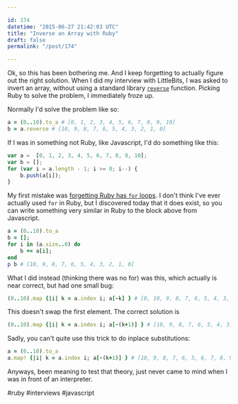 ```yaml
---

id: 174
datetime: "2015-06-27 21:42:03 UTC"
title: "Inverse an Array with Ruby"
draft: false
permalink: "/post/174"

---
```


Ok, so this has been bothering me. And I keep forgetting to actually figure out the right solution. When I did my interview with LittleBits, I was asked to invert an array, without using a standard library [`reverse`](http://ruby-doc.org/core-2.2.0/Array.html#method-i-reverse-21) function. Picking Ruby to solve the problem, I immediately froze up. 

Normally I'd solve the problem like so:

```ruby
a = (0..10).to_a # [0, 1, 2, 3, 4, 5, 6, 7, 8, 9, 10]
b = a.reverse # [10, 9, 8, 7, 6, 5, 4, 3, 2, 1, 0]
```

If I was in something not Ruby, like Javascript, I'd do something like this:

```javascript
var a =  [0, 1, 2, 3, 4, 5, 6, 7, 8, 9, 10];
var b = [];
for (var i = a.length - 1; i >= 0; i--) {
    b.push(a[i]);
}
```

My first mistake was [forgetting Ruby has `for` loops](http://ruby.bastardsbook.com/chapters/loops/). I don't think I've ever actually used `for` in Ruby, but I discovered today that it does exist, so you can write something very similar in Ruby to the block above from Javascript.

```ruby
a = (0..10).to_a
b = [];
for i in (a.size..0) do
    b += a[i];
end
p b # [10, 9, 8, 7, 6, 5, 4, 3, 2, 1, 0]
```

What I did instead (thinking there was no for) was this, which actually is near correct, but had one small bug:

```ruby
(0..10).map {|i| k = a.index i; a[-k] } # [0, 10, 9, 8, 7, 6, 5, 4, 3, 2, 1]
```

This doesn't swap the first element. The correct solution is

```ruby
(0..10).map {|i| k = a.index i; a[-(k+1)] } # [10, 9, 8, 7, 6, 5, 4, 3, 2, 1, 0]
```

Sadly, you can't quite use this trick to do inplace substitutions:

```ruby
a = (0..10).to_a
a.map! {|i| k = a.index i; a[-(k+1)] } # [10, 9, 8, 7, 6, 5, 6, 7, 8, 9, 10]
```

Anyways, been meaning to test that theory, just never came to mind when I was in front of an interpreter.

#ruby #interviews #javascript


